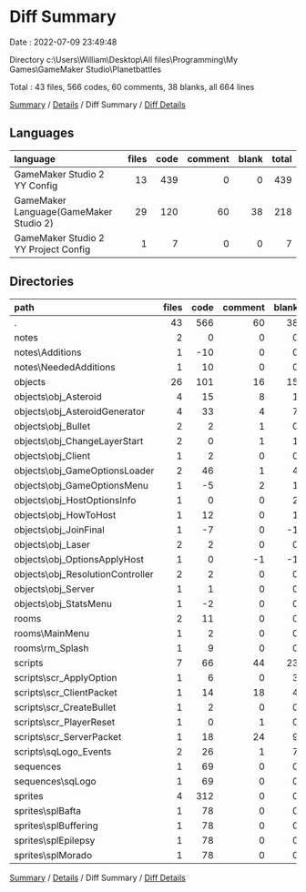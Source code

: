 # Diff Summary

Date : 2022-07-09 23:49:48

Directory c:\\Users\\William\\Desktop\\All files\\Programming\\My Games\\GameMaker Studio\\Planetbattles

Total : 43 files,  566 codes, 60 comments, 38 blanks, all 664 lines

[Summary](results.md) / [Details](details.md) / Diff Summary / [Diff Details](diff-details.md)

## Languages
| language | files | code | comment | blank | total |
| :--- | ---: | ---: | ---: | ---: | ---: |
| GameMaker Studio 2 YY Config | 13 | 439 | 0 | 0 | 439 |
| GameMaker Language(GameMaker Studio 2) | 29 | 120 | 60 | 38 | 218 |
| GameMaker Studio 2 YY Project Config | 1 | 7 | 0 | 0 | 7 |

## Directories
| path | files | code | comment | blank | total |
| :--- | ---: | ---: | ---: | ---: | ---: |
| . | 43 | 566 | 60 | 38 | 664 |
| notes | 2 | 0 | 0 | 0 | 0 |
| notes\\Additions | 1 | -10 | 0 | 0 | -10 |
| notes\\NeededAdditions | 1 | 10 | 0 | 0 | 10 |
| objects | 26 | 101 | 16 | 15 | 132 |
| objects\\obj_Asteroid | 4 | 15 | 8 | 1 | 24 |
| objects\\obj_AsteroidGenerator | 4 | 33 | 4 | 7 | 44 |
| objects\\obj_Bullet | 2 | 2 | 1 | 0 | 3 |
| objects\\obj_ChangeLayerStart | 2 | 0 | 1 | 1 | 2 |
| objects\\obj_Client | 1 | 2 | 0 | 0 | 2 |
| objects\\obj_GameOptionsLoader | 2 | 46 | 1 | 4 | 51 |
| objects\\obj_GameOptionsMenu | 1 | -5 | 2 | 1 | -2 |
| objects\\obj_HostOptionsInfo | 1 | 0 | 0 | 2 | 2 |
| objects\\obj_HowToHost | 1 | 12 | 0 | 1 | 13 |
| objects\\obj_JoinFinal | 1 | -7 | 0 | -1 | -8 |
| objects\\obj_Laser | 2 | 2 | 0 | 0 | 2 |
| objects\\obj_OptionsApplyHost | 1 | 0 | -1 | -1 | -2 |
| objects\\obj_ResolutionController | 2 | 2 | 0 | 0 | 2 |
| objects\\obj_Server | 1 | 1 | 0 | 0 | 1 |
| objects\\obj_StatsMenu | 1 | -2 | 0 | 0 | -2 |
| rooms | 2 | 11 | 0 | 0 | 11 |
| rooms\\MainMenu | 1 | 2 | 0 | 0 | 2 |
| rooms\\rm_Splash | 1 | 9 | 0 | 0 | 9 |
| scripts | 7 | 66 | 44 | 23 | 133 |
| scripts\\scr_ApplyOption | 1 | 6 | 0 | 3 | 9 |
| scripts\\scr_ClientPacket | 1 | 14 | 18 | 4 | 36 |
| scripts\\scr_CreateBullet | 1 | 2 | 0 | 0 | 2 |
| scripts\\scr_PlayerReset | 1 | 0 | 1 | 0 | 1 |
| scripts\\scr_ServerPacket | 1 | 18 | 24 | 9 | 51 |
| scripts\\sqLogo_Events | 2 | 26 | 1 | 7 | 34 |
| sequences | 1 | 69 | 0 | 0 | 69 |
| sequences\\sqLogo | 1 | 69 | 0 | 0 | 69 |
| sprites | 4 | 312 | 0 | 0 | 312 |
| sprites\\splBafta | 1 | 78 | 0 | 0 | 78 |
| sprites\\splBuffering | 1 | 78 | 0 | 0 | 78 |
| sprites\\splEpilepsy | 1 | 78 | 0 | 0 | 78 |
| sprites\\splMorado | 1 | 78 | 0 | 0 | 78 |

[Summary](results.md) / [Details](details.md) / Diff Summary / [Diff Details](diff-details.md)